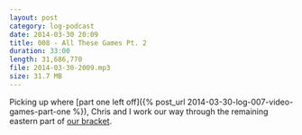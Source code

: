 ```yaml
---
layout: post
category: log-podcast
date: 2014-03-30 20:09
title: 008 - All These Games Pt. 2
duration: 33:00
length: 31,686,770
file: 2014-03-30-2009.mp3
size: 31.7 MB
---
```

Picking up where [part one left off]({% post_url 2014-03-30-log-007-video-games-part-one %}), Chris and I work our way through the remaining eastern part of [our bracket](http://f.cl.ly/items/2k2X0X3H1g3o302y2H12/the-log-games-bracket.pdf).